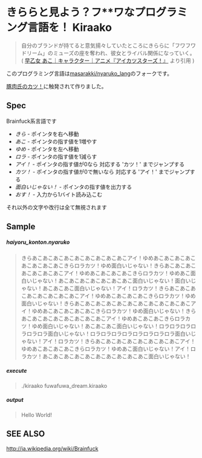 きららと見よう？フ**ワなプログラミング言語を！ Kiraako
====

> 自分のブランドが持てると意気揚々していたところにきららに「フワフワドリーム」のミューズの座を奪われ、彼女とライバル関係になっていく。 ( [早乙女 あこ｜キャラクター｜アニメ『アイカツスターズ！』](http://www.aikatsu.net/character/chara_ako.html) より引用 )

このプログラミング言語は[masarakki/nyaruko_lang](https://github.com/masarakki/nyaruko_lang)のフォークです。

[豚肉氏のカツ！](https://kirakiratter.com/@tontonziru/1299600)に触発されて作りました。


Spec
----

Brainfuck系言語です

- *きら* - ポインタを右へ移動
- *あこ* - ポインタの指す値を1増やす
- *ゆめ* - ポインタを左へ移動
- *ロラ* - ポインタの指す値を1減らす
- *アイ！* - ポインタの指す値が0なら 対応する 'カツ！' までジャンプする
- *カツ！* - ポインタの指す値が0で無いなら 対応する 'アイ！' までジャンプする
- *面白いじゃない！* - ポインタの指す値を出力する
- *おす！* - 入力から1バイト読み込こむ


それ以外の文字や改行は全て無視されます

Sample
----

##### haiyoru_konton.nyaruko

> きらあこあこあこあこあこあこあこあこあこアイ！ゆめあこあこあこあこあこあこあこあこきらロラカツ！ゆめ面白いじゃない！きらあこあこあこあこあこあこあこアイ！ゆめあこあこあこあこきらロラカツ！ゆめあこ面白いじゃない！あこあこあこあこあこあこあこ面白いじゃない！面白いじゃない！あこあこあこ面白いじゃない！アイ！ロラカツ！きらあこあこあこあこあこあこあこあこアイ！ゆめあこあこあこあこきらロラカツ！ゆめ面白いじゃない！きらあこあこあこあこあこあこあこあこあこあこあこアイ！ゆめあこあこあこあこあこきらロラカツ！ゆめ面白いじゃない！きらあこあこあこあこあこあこあこあこアイ！ゆめあこあこあこきらロラカツ！ゆめ面白いじゃない！あこあこあこ面白いじゃない！ロラロラロラロラロラロラ面白いじゃない！ロラロラロラロラロラロラロラロラ面白いじゃない！アイ！ロラカツ！きらあこあこあこあこあこあこあこあこアイ！ゆめあこあこあこあこきらロラカツ！ゆめあこ面白いじゃない！アイ！ロラカツ！あこあこあこあこあこあこあこあこあこあこ面白いじゃない！

##### execute
> ./kiraako fuwafuwa_dream.kiraako

##### output

> Hello World!


SEE ALSO
----
http://ja.wikipedia.org/wiki/Brainfuck

